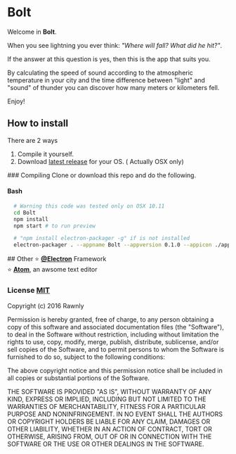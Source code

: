 # Bolt

Welcome in **Bolt**.

When you see lightning you ever think: _"Where will fall? What did he hit?"_.

If the answer at this question is yes, then this is the app that suits you.

By calculating the speed of sound according to the atmospheric temperature in your city and the time difference between "light" and "sound" of thunder you can discover how many meters or kilometers fell.

Enjoy!

## How to install
There are 2 ways

1. Compile it yourself.
2. Download [latest release](https://github.com/Rawnly/Bolt/releases/tag/) for your OS. ( Actually OSX only)

### Compiling
Clone or download this repo and do the following.

#### Bash
```bash
  # Warning this code was tested only on OSX 10.11
  cd Bolt
  npm install
  npm start # to run preview

  # "npm install electron-packager -g" if is not installed
  electron-packager . --appname Bolt --appversion 0.1.0 --appicon ./app/img/app-icon.icns --overwrite --out ~/Desktop --all  
```

## Other
:star: [**@Electron**](https://github.com/electron) Framework <br>
:star: [**Atom**](https://github.com/atom), an awsome text editor


### License [MIT](LICENSE.md)

Copyright (c) 2016 Rawnly

Permission is hereby granted, free of charge, to any person obtaining
a copy of this software and associated documentation files (the
"Software"), to deal in the Software without restriction, including
without limitation the rights to use, copy, modify, merge, publish,
distribute, sublicense, and/or sell copies of the Software, and to
permit persons to whom the Software is furnished to do so, subject to
the following conditions:

The above copyright notice and this permission notice shall be
included in all copies or substantial portions of the Software.

THE SOFTWARE IS PROVIDED "AS IS", WITHOUT WARRANTY OF ANY KIND,
EXPRESS OR IMPLIED, INCLUDING BUT NOT LIMITED TO THE WARRANTIES OF
MERCHANTABILITY, FITNESS FOR A PARTICULAR PURPOSE AND
NONINFRINGEMENT. IN NO EVENT SHALL THE AUTHORS OR COPYRIGHT HOLDERS BE
LIABLE FOR ANY CLAIM, DAMAGES OR OTHER LIABILITY, WHETHER IN AN ACTION
OF CONTRACT, TORT OR OTHERWISE, ARISING FROM, OUT OF OR IN CONNECTION
WITH THE SOFTWARE OR THE USE OR OTHER DEALINGS IN THE SOFTWARE.
